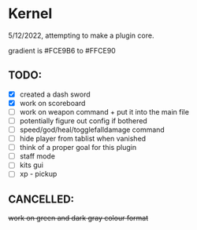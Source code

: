 # Kernel
5/12/2022, attempting to make a plugin core.

gradient is #FCE9B6 to #FFCE90

## TODO:

- [x] created a dash sword
- [x] work on scoreboard
- [ ] work on weapon command + put it into the main file
- [ ] potentially figure out config if bothered
- [ ] speed/god/heal/togglefalldamage command
- [ ] hide player from tablist when vanished
- [ ] think of a proper goal for this plugin
- [ ] staff mode
- [ ] kits gui
- [ ] xp - pickup

## CANCELLED:

~~work on green and dark gray colour format~~
